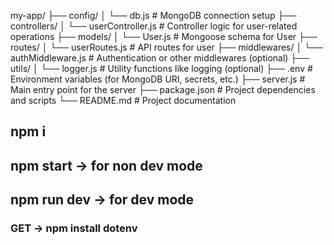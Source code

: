 my-app/
├── config/
│ └── db.js # MongoDB connection setup
├── controllers/
│ └── userController.js # Controller logic for user-related operations
├── models/
│ └── User.js # Mongoose schema for User
├── routes/
│ └── userRoutes.js # API routes for user
├── middlewares/
│ └── authMiddleware.js # Authentication or other middlewares (optional)
├── utils/
│ └── logger.js # Utility functions like logging (optional)
├── .env # Environment variables (for MongoDB URI, secrets, etc.)
├── server.js # Main entry point for the server
├── package.json # Project dependencies and scripts
└── README.md # Project documentation


## npm i
## npm start -> for non dev mode
## npm run dev -> for dev mode
### GET -> npm install dotenv
